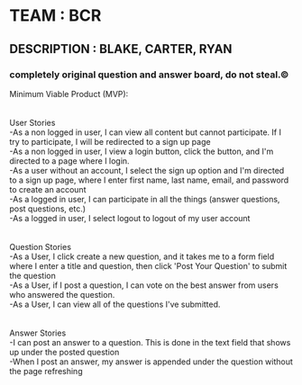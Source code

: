 # TEAM : BCR
## DESCRIPTION : BLAKE, CARTER, RYAN
### completely original question and answer board, do not steal.©

Minimum Viable Product (MVP):<br>
<br>
<br>
User Stories<br>
  -As a non logged in user, I can view all content but cannot participate. If I try to participate, I will be redirected to a sign up page<br>
  -As a non logged in user, I view a login button, click the button, and I'm directed to a page where I login.<br>
  -As a user without an account, I select the sign up option and I'm directed to a sign up page, where I enter first name, last name, email, and password to create an account<br>
  -As a logged in user, I can participate in all the things (answer questions, post questions, etc.)<br>
  -As a logged in user, I select logout to logout of my user account<br>
  <br>
  <br>
Question Stories<br>
  -As a User, I click create a new question, and it takes me to a form field where I enter a title and question, then click 'Post Your Question' to submit the question<br>
  -As a User, if I post a question, I can vote on the best answer from users who answered the question.<br>
  -As a User, I can view all of the questions I've submitted.<br>
  <br>
  <br>
Answer Stories<br>
  -I can post an answer to a question. This is done in the text field that shows up under the posted question<br>
  -When I post an answer, my answer is appended under the question without the page refreshing<br>


